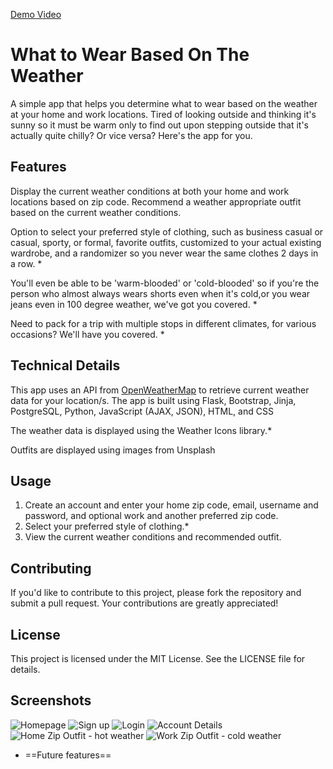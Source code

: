 [Demo Video](https://youtu.be/FJjJjRQxAVw)

# What to Wear Based On The Weather


A simple app that helps you determine what to wear based on the weather at your home and work locations.
Tired of looking outside and thinking it's sunny so it must be warm only to find out upon stepping outside 
that it's actually quite chilly? Or vice versa? Here's the app for you.

## Features


Display the current weather conditions at both your home and work locations based on zip code.
Recommend a weather appropriate outfit based on the current weather conditions.

Option to select your preferred style of clothing, such as business casual or casual, sporty, or formal, 
favorite outfits, customized to your actual existing wardrobe, and a randomizer so you never wear the same clothes 2 days in a row. *

You'll even be able to be 'warm-blooded' or 'cold-blooded' so if you're the person who almost always wears shorts even when it's cold,or you wear jeans even in 100 degree weather, we've got you covered. *

Need to pack for a trip with multiple stops in different climates, for various occasions? We'll have you covered. * 

## Technical Details
This app uses an API from [OpenWeatherMap](https://home.openweathermap.org/) to retrieve current weather data for your location/s.
The app is built using Flask, Bootstrap, Jinja, PostgreSQL,  Python, JavaScript (AJAX, JSON), HTML, and CSS

The weather data is displayed using the Weather Icons library.* 

Outfits are displayed using images from Unsplash

## Usage
1. Create an account and enter your home zip code, email, username and password, and optional work and another preferred zip code.
2. Select your preferred style of clothing.*
3. View the current weather conditions and recommended outfit.

## Contributing
If you'd like to contribute to this project, please fork the repository and submit a pull request. Your contributions are greatly appreciated! 

## License
This project is licensed under the MIT License. See the LICENSE file for details.

## Screenshots
![Homepage](Homepage.png)
![Sign up](Signup-Mobile.png)
![Login](Login.png)
![Account Details](User-Account-Mobile.png)
![Home Zip Outfit - hot weather](Home-Zip-Hot-Outfit.png)
![Work Zip Outfit - cold weather](Home-Zip-Cold-Outfit.png)

* ==Future features==
